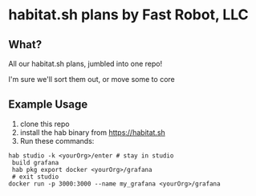 habitat.sh plans by Fast Robot, LLC
=====

What?
----

All our habitat.sh plans, jumbled into one repo!

I'm sure we'll sort them out, or move some to core

Example Usage
----

1) clone this repo
2) install the hab binary from https://habitat.sh
3) Run these commands:
```
hab studio -k <yourOrg>/enter # stay in studio
 build grafana
 hab pkg export docker <yourOrg>/grafana
 # exit studio
docker run -p 3000:3000 --name my_grafana <yourOrg>/grafana
```

